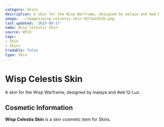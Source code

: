 ```yaml
---
category: Skins
description: A skin for the Wisp Warframe, designed by malaya and Awk'Q-Luz.
image: ../images/wisp-celestis-skin-92f3e2a53b.png
last_updated: '2025-09-17'
name: Wisp Celestis Skin
source: WFCD
tags:
- Skin
- Skins
tradable: false
type: Skin
---
```


# Wisp Celestis Skin

A skin for the Wisp Warframe, designed by malaya and Awk'Q-Luz.

## Cosmetic Information

**Wisp Celestis Skin** is a skin cosmetic item for Skins.


